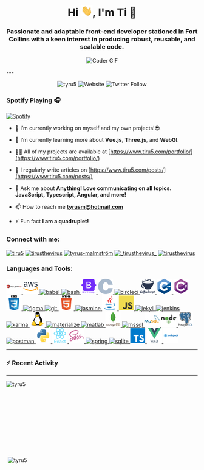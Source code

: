 <h1 align="center">Hi <img src="https://raw.githubusercontent.com/tyru5/tyru5/master/assets/gifs/Hi.gif" width="30px">, I'm Ti 🚀</h1>
<h3 align="center">Passionate and adaptable front-end developer stationed in Fort Collins with a keen interest in producing robust, reusable, and scalable code.</h3>

<p align="center">
<img align="center" src="https://media.giphy.com/media/SWoSkN6DxTszqIKEqv/giphy.gif" alt="Coder GIF" width="400" height="300">
</p>
---

<p align="center"> <img src="https://komarev.com/ghpvc/?username=tyru5&label=Profile%20views&color=0eb429&style=flat-square" alt="tyru5" />
<img alt="Website" src="https://img.shields.io/website?down_message=%E2%9D%8C&label=tiru5.com&style=flat-square&up_color=%2300b300&up_message=%F0%9F%9A%80&url=https%3A%2F%2Fwww.tiru5.com">
<img alt="Twitter Follow" src="https://img.shields.io/twitter/follow/tirusthevirus?color=1DA1F2&label=FOLLOW%20%40%20TirustheVirus&logo=twitter&style=flat-square">
</p>

### Spotify Playing 🎧
[![Spotify](https://novatorem.tyru5.vercel.app/api/spotify)](https://open.spotify.com/user/1216750885)

- 🔭 I’m currently working on myself and my own projects!😎

- 🌱 I’m currently learning more about **Vue.js**, **Three.js**, and **WebGl**.

- 👨‍💻 All of my projects are available at [https://www.tiru5.com/portfolio/](https://www.tiru5.com/portfolio/)

- 📝 I regularly write articles on [https://www.tiru5.com/posts/](https://www.tiru5.com/posts/)

- 💬 Ask me about **Anything! Love communicating on all topics. JavaScript, Typescript, Angular, and more!**

- 📫 How to reach me **tyrusm@hotmail.com**

- ⚡ Fun fact **I am a quadruplet!**

<h3 align="left">Connect with me:</h3>
<p align="left">
<a href="https://dev.to/tiru5" target="blank"><img align="center" src="https://cdn.jsdelivr.net/npm/simple-icons@3.0.1/icons/dev-dot-to.svg" alt="tiru5" height="30" width="0" /></a>
<a href="https://twitter.com/tirusthevirus" target="blank"><img align="center" src="https://cdn.jsdelivr.net/npm/simple-icons@3.0.1/icons/twitter.svg" alt="tirusthevirus" height="30" width="40" /></a>
<a href="https://linkedin.com/in/tyrus-malmström" target="blank"><img align="center" src="https://cdn.jsdelivr.net/npm/simple-icons@3.0.1/icons/linkedin.svg" alt="tyrus-malmström" height="30" width="40" /></a>
<a href="https://instagram.com/_tirusthevirus_" target="blank"><img align="center" src="https://cdn.jsdelivr.net/npm/simple-icons@3.0.1/icons/instagram.svg" alt="_tirusthevirus_" height="30" width="40" /></a>
<a href="https://www.hackerrank.com/tirusthevirus" target="blank"><img align="center" src="https://cdn.jsdelivr.net/npm/simple-icons@3.0.1/icons/hackerrank.svg" alt="tirusthevirus" height="30" width="40" /></a>
</p>

<h3 align="left">Languages and Tools:</h3>
<p align="left"> <a href="https://angular.io" target="_blank"> <img src="https://raw.githubusercontent.com/devicons/devicon/master/icons/angularjs/angularjs-original-wordmark.svg" alt="angularjs" width="40" height="40"/> </a> <a href="https://aws.amazon.com" target="_blank"> <img src="https://raw.githubusercontent.com/devicons/devicon/master/icons/amazonwebservices/amazonwebservices-original-wordmark.svg" alt="aws" width="40" height="40"/> </a> <a href="https://babeljs.io/" target="_blank"> <img src="https://www.vectorlogo.zone/logos/babeljs/babeljs-icon.svg" alt="babel" width="40" height="40"/> </a> <a href="https://www.gnu.org/software/bash/" target="_blank"> <img src="https://www.vectorlogo.zone/logos/gnu_bash/gnu_bash-icon.svg" alt="bash" width="40" height="40"/> </a> <a href="https://getbootstrap.com" target="_blank"> <img src="https://raw.githubusercontent.com/devicons/devicon/master/icons/bootstrap/bootstrap-plain-wordmark.svg" alt="bootstrap" width="40" height="40"/> </a> <a href="https://www.cprogramming.com/" target="_blank"> <img src="https://raw.githubusercontent.com/devicons/devicon/master/icons/c/c-original.svg" alt="c" width="40" height="40"/> </a> <a href="https://circleci.com" target="_blank"> <img src="https://www.vectorlogo.zone/logos/circleci/circleci-icon.svg" alt="circleci" width="40" height="40"/> </a> <a href="https://offeescript.org" target="_blank"> <img src="https://raw.githubusercontent.com/devicons/devicon/master/icons/coffeescript/coffeescript-original-wordmark.svg" alt="coffeescript" width="40" height="40"/> </a> <a href="https://www.w3schools.com/cpp/" target="_blank"> <img src="https://raw.githubusercontent.com/devicons/devicon/master/icons/cplusplus/cplusplus-original.svg" alt="cplusplus" width="40" height="40"/> </a> <a href="https://www.w3schools.com/cs/" target="_blank"> <img src="https://raw.githubusercontent.com/devicons/devicon/master/icons/csharp/csharp-original.svg" alt="csharp" width="40" height="40"/> </a> <a href="https://www.w3schools.com/css/" target="_blank"> <img src="https://raw.githubusercontent.com/devicons/devicon/master/icons/css3/css3-original-wordmark.svg" alt="css3" width="40" height="40"/> </a> <a href="https://www.figma.com/" target="_blank"> <img src="https://www.vectorlogo.zone/logos/figma/figma-icon.svg" alt="figma" width="40" height="40"/> </a> <a href="https://git-scm.com/" target="_blank"> <img src="https://www.vectorlogo.zone/logos/git-scm/git-scm-icon.svg" alt="git" width="40" height="40"/> </a> <a href="https://www.w3.org/html/" target="_blank"> <img src="https://raw.githubusercontent.com/devicons/devicon/master/icons/html5/html5-original-wordmark.svg" alt="html5" width="40" height="40"/> </a> <a href="https://jasmine.github.io/" target="_blank"> <img src="https://www.vectorlogo.zone/logos/jasmine/jasmine-icon.svg" alt="jasmine" width="40" height="40"/> </a> <a href="https://www.java.com" target="_blank"> <img src="https://raw.githubusercontent.com/devicons/devicon/master/icons/java/java-original.svg" alt="java" width="40" height="40"/> </a> <a href="https://developer.mozilla.org/en-US/docs/Web/JavaScript" target="_blank"> <img src="https://raw.githubusercontent.com/devicons/devicon/master/icons/javascript/javascript-original.svg" alt="javascript" width="40" height="40"/> </a> <a href="https://jekyllrb.com/" target="_blank"> <img src="https://www.vectorlogo.zone/logos/jekyllrb/jekyllrb-icon.svg" alt="jekyll" width="40" height="40"/> </a> <a href="https://www.jenkins.io" target="_blank"> <img src="https://www.vectorlogo.zone/logos/jenkins/jenkins-icon.svg" alt="jenkins" width="40" height="40"/> </a> <a href="https://karma-runner.github.io/latest/index.html" target="_blank"> <img src="https://raw.githubusercontent.com/detain/svg-logos/780f25886640cef088af994181646db2f6b1a3f8/svg/karma.svg" alt="karma" width="40" height="40"/> </a> <a href="https://www.linux.org/" target="_blank"> <img src="https://raw.githubusercontent.com/devicons/devicon/master/icons/linux/linux-original.svg" alt="linux" width="40" height="40"/> </a> <a href="https://materializecss.com/" target="_blank"> <img src="https://raw.githubusercontent.com/prplx/svg-logos/5585531d45d294869c4eaab4d7cf2e9c167710a9/svg/materialize.svg" alt="materialize" width="40" height="40"/> </a> <a href="https://www.mathworks.com/" target="_blank"> <img src="https://raw.githubusercontent.com/simple-icons/simple-icons/master/icons/mathworks.svg" alt="matlab" width="40" height="40"/> </a> <a href="https://www.mongodb.com/" target="_blank"> <img src="https://raw.githubusercontent.com/devicons/devicon/master/icons/mongodb/mongodb-original-wordmark.svg" alt="mongodb" width="40" height="40"/> </a> <a href="https://www.microsoft.com/en-us/sql-server" target="_blank"> <img src="https://cdn.worldvectorlogo.com/logos/microsoft-sql-server.svg" alt="mssql" width="40" height="40"/> </a> <a href="https://www.mysql.com/" target="_blank"> <img src="https://raw.githubusercontent.com/devicons/devicon/master/icons/mysql/mysql-original-wordmark.svg" alt="mysql" width="40" height="40"/> </a> <a href="https://nodejs.org" target="_blank"> <img src="https://raw.githubusercontent.com/devicons/devicon/master/icons/nodejs/nodejs-original-wordmark.svg" alt="nodejs" width="40" height="40"/> </a> <a href="https://www.postgresql.org" target="_blank"> <img src="https://raw.githubusercontent.com/devicons/devicon/master/icons/postgresql/postgresql-original-wordmark.svg" alt="postgresql" width="40" height="40"/> </a> <a href="https://postman.com" target="_blank"> <img src="https://www.vectorlogo.zone/logos/getpostman/getpostman-icon.svg" alt="postman" width="40" height="40"/> </a> <a href="https://www.python.org" target="_blank"> <img src="https://raw.githubusercontent.com/devicons/devicon/master/icons/python/python-original.svg" alt="python" width="40" height="40"/> </a> <a href="https://reactjs.org/" target="_blank"> <img src="https://raw.githubusercontent.com/devicons/devicon/master/icons/react/react-original-wordmark.svg" alt="react" width="40" height="40"/> </a> <a href="https://sass-lang.com" target="_blank"> <img src="https://raw.githubusercontent.com/devicons/devicon/master/icons/sass/sass-original.svg" alt="sass" width="40" height="40"/> </a> <a href="https://spring.io/" target="_blank"> <img src="https://www.vectorlogo.zone/logos/springio/springio-icon.svg" alt="spring" width="40" height="40"/> </a> <a href="https://www.sqlite.org/" target="_blank"> <img src="https://www.vectorlogo.zone/logos/sqlite/sqlite-icon.svg" alt="sqlite" width="40" height="40"/> </a> <a href="https://www.typescriptlang.org/" target="_blank"> <img src="https://raw.githubusercontent.com/devicons/devicon/master/icons/typescript/typescript-original.svg" alt="typescript" width="40" height="40"/> </a> <a href="https://vuejs.org/" target="_blank"> <img src="https://raw.githubusercontent.com/devicons/devicon/master/icons/vuejs/vuejs-original-wordmark.svg" alt="vuejs" width="40" height="40"/> </a> <a href="https://webpack.js.org" target="_blank"> <img src="https://raw.githubusercontent.com/devicons/devicon/d00d0969292a6569d45b06d3f350f463a0107b0d/icons/webpack/webpack-original-wordmark.svg" alt="webpack" width="40" height="40"/> </a> </p>

---


### :zap: Recent Activity
  
<!--START_SECTION:activity-->
<!--END_SECTION:activity-->

---

<p><img align="left" src="https://github-readme-stats.vercel.app/api/top-langs?username=tyru5&show_icons=true&locale=en&layout=compact" alt="tyru5" width="300" height="200"/></p>

<p>&nbsp;<img align="right" src="https://github-readme-stats.vercel.app/api?username=tyru5&show_icons=true&locale=en" alt="tyru5" width="500" height="200" /></p>